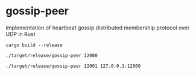 # gossip-peer

Implementation of heartbeat gossip distributed membership protocol over UDP in Rust

`cargo build --release`

`./target/release/gossip-peer 12000`

`./target/release/gossip-peer 12001 127.0.0.1:12000`

